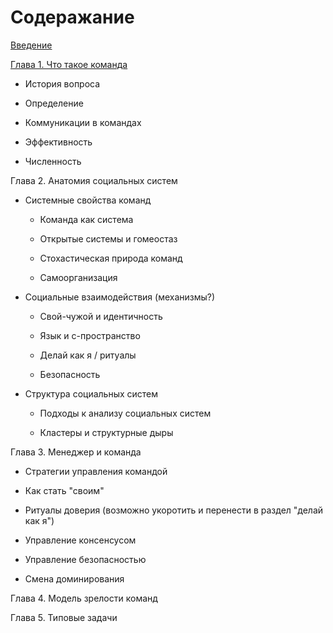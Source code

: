 # Содеражание

[Введение](0.intro.md)

[Глава 1. Что такое команда](01.chapter1.md)

- История вопроса

- Определение

- Коммуникации в командах

- Эффективность

- Численность

Глава 2. Анатомия социальных систем

- Системные свойства команд
  
  - Команда как система
  
  - Открытые системы и гомеостаз
  
  - Стохастическая природа команд
  
  - Самоорганизация

- Социальные взаимодействия (механизмы?)
  
  - Свой-чужой и идентичность
  
  - Язык и c-пространство
  
  - Делай как я / ритуалы
  
  - Безопасность

- Структура социальных систем
  
  - Подходы к анализу социальных систем
  
  - Кластеры и структурные дыры

Глава 3. Менеджер и команда

- Стратегии управления командой

- Как стать "своим"

- Ритуалы доверия (возможно укоротить и перенести в раздел "делай как я")

- Управление консенсусом

- Управление безопасностью

- Смена доминирования

Глава 4. Модель зрелости команд

Глава 5. Типовые задачи
